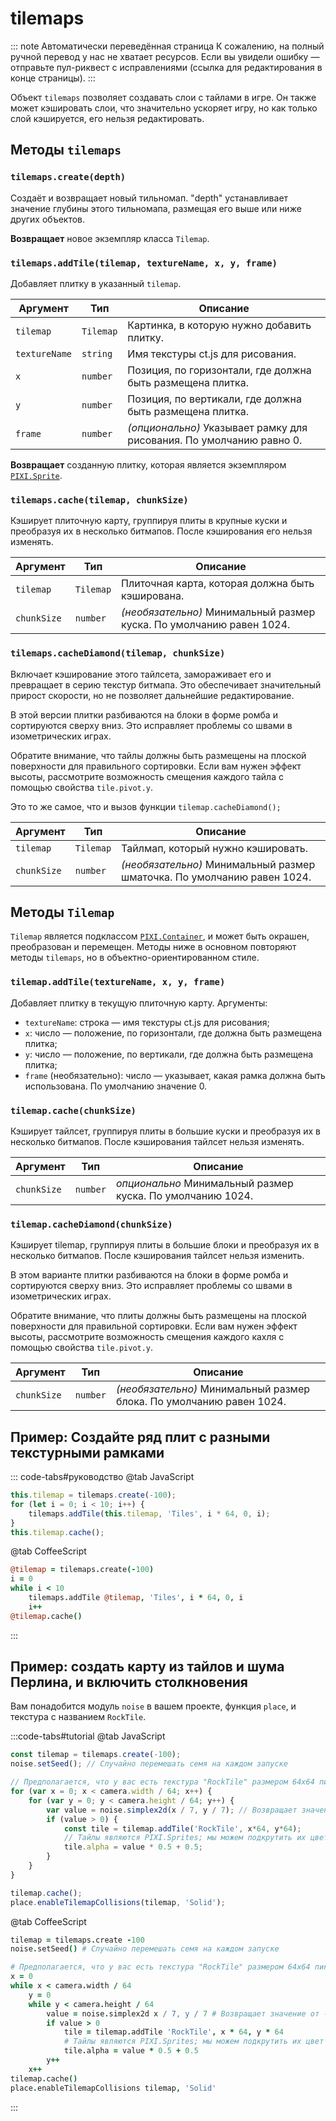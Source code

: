 # tilemaps

::: note Автоматически переведённая страница
К сожалению, на полный ручной перевод у нас не хватает ресурсов.
Если вы увидели ошибку — отправьте пул-риквест с исправлениями (ссылка для редактирования в конце страницы).
:::

Объект `tilemaps` позволяет создавать слои с тайлами в игре. Он также может кэшировать слои, что значительно ускоряет игру, но как только слой кэшируется, его нельзя редактировать.

## Методы `tilemaps`

### `tilemaps.create(depth)`

Создаёт и возвращает новый тильномап. "depth" устанавливает значение глубины этого тильномапа, размещая его выше или ниже других объектов.

**Возвращает** новое экземпляр класса `Tilemap`.

### `tilemaps.addTile(tilemap, textureName, x, y, frame)`

Добавляет плитку в указанный `tilemap`.

Аргумент | Тип | Описание
-|-|-
`tilemap` | `Tilemap` | Картинка, в которую нужно добавить плитку.
`textureName` | `string` | Имя текстуры ct.js для рисования.
`x` | `number` | Позиция, по горизонтали, где должна быть размещена плитка.
`y` | `number` | Позиция, по вертикали, где должна быть размещена плитка.
`frame` | `number` | *(опционально)* Указывает рамку для рисования. По умолчанию равно 0.

**Возвращает** созданную плитку, которая является экземпляром [`PIXI.Sprite`](https://pixijs.download/release/docs/PIXI.Sprite.html).

### `tilemaps.cache(tilemap, chunkSize)`

Кэширует плиточную карту, группируя плиты в крупные куски и преобразуя их в несколько битмапов. После кэширования его нельзя изменять.

Аргумент | Тип | Описание
-|-|-
`tilemap` | `Tilemap` | Плиточная карта, которая должна быть кэширована.
`chunkSize` | `number` | *(необязательно)* Минимальный размер куска. По умолчанию равен 1024.

### `tilemaps.cacheDiamond(tilemap, chunkSize)`

Включает кэширование этого тайлсета, замораживает его и превращает в серию текстур битмапа. Это обеспечивает значительный прирост скорости, но не позволяет дальнейшие редактирование.

В этой версии плитки разбиваются на блоки в форме ромба и сортируются сверху вниз. Это исправляет проблемы со швами в изометрических играх.

Обратите внимание, что тайлы должны быть размещены на плоской поверхности для правильного сортировки. Если вам нужен эффект высоты, рассмотрите возможность смещения каждого тайла с помощью свойства `tile.pivot.y`.

Это то же самое, что и вызов функции `tilemap.cacheDiamond();`

Аргумент | Тип | Описание
-|-|-
`tilemap` | `Tilemap` | Тайлмап, который нужно кэшировать.
`chunkSize` | `number` | *(необязательно)* Минимальный размер шматочка. По умолчанию равен 1024.

## Методы `Tilemap`

`Tilemap` является подклассом [`PIXI.Container`](https://pixijs.download/release/docs/PIXI.Container.html), и может быть окрашен, преобразован и перемещен. Методы ниже в основном повторяют методы `tilemaps`, но в объектно-ориентированном стиле.

### `tilemap.addTile(textureName, x, y, frame)`

Добавляет плитку в текущую плиточную карту.
Аргументы:
- `textureName`: строка — имя текстуры ct.js для рисования;
- `x`: число — положение, по горизонтали, где должна быть размещена плитка;
- `y`: число — положение, по вертикали, где должна быть размещена плитка;
- `frame` (необязательно): число — указывает, какая рамка должна быть использована. По умолчанию значение 0.

### `tilemap.cache(chunkSize)`

Кэширует тайлсет, группируя плиты в большие куски и преобразуя их в несколько битмапов. После кэширования тайлсет нельзя изменять.

Аргумент | Тип | Описание
-|-|-
`chunkSize` | `number` | *опционально* Минимальный размер куска. По умолчанию 1024.

### `tilemap.cacheDiamond(chunkSize)`

Кэширует tilemap, группируя плиты в большие блоки и преобразуя их в несколько битмапов. После кэширования тайлсет нельзя изменить.

В этом варианте плитки разбиваются на блоки в форме ромба и сортируются сверху вниз. Это исправляет проблемы со швами в изометрических играх.

Обратите внимание, что плиты должны быть размещены на плоской поверхности для правильной сортировки. Если вам нужен эффект высоты, рассмотрите возможность смещения каждого кахля с помощью свойства `tile.pivot.y`.

Аргумент | Тип | Описание
-|-|-
`chunkSize` | `number` | *(необязательно)* Минимальный размер блока. По умолчанию равен 1024.

## Пример: Создайте ряд плит с разными текстурными рамками

::: code-tabs#руководство
@tab JavaScript
```js
this.tilemap = tilemaps.create(-100);
for (let i = 0; i < 10; i++) {
    tilemaps.addTile(this.tilemap, 'Tiles', i * 64, 0, i);
}
this.tilemap.cache();
```
@tab CoffeeScript
```coffee
@tilemap = tilemaps.create(-100)
i = 0
while i < 10
    tilemaps.addTile @tilemap, 'Tiles', i * 64, 0, i
    i++
@tilemap.cache()
```
:::

## Пример: создать карту из тайлов и шума Перлина, и включить столкновения

Вам понадобится модуль `noise` в вашем проекте, функция `place`, и текстура с названием `RockTile`.

:::code-tabs#tutorial
@tab JavaScript
```js
const tilemap = tilemaps.create(-100);
noise.setSeed(); // Случайно перемешать семя на каждом запуске

// Предполагается, что у вас есть текстура "RockTile" размером 64x64 пикселей.
for (var x = 0; x < camera.width / 64; x++) {
    for (var y = 0; y < camera.height / 64; y++) {
        var value = noise.simplex2d(x / 7, y / 7); // Возвращает значение от -1 до 1.
        if (value > 0) {
            const tile = tilemap.addTile('RockTile', x*64, y*64);
            // Тайлы являются PIXI.Sprites; мы можем подкрутить их цвет и непрозрачность перед кэшированием
            tile.alpha = value * 0.5 + 0.5;
        }
    }
}

tilemap.cache();
place.enableTilemapCollisions(tilemap, 'Solid');
```

@tab CoffeeScript
```coffee
tilemap = tilemaps.create -100
noise.setSeed() # Случайно перемешать семя на каждом запуске

# Предполагается, что у вас есть текстура "RockTile" размером 64x64 пикселей.
x = 0
while x < camera.width / 64
    y = 0
    while y < camera.height / 64
        value = noise.simplex2d x / 7, y / 7 # Возвращает значение от -1 до 1.
        if value > 0
            tile = tilemap.addTile 'RockTile', x * 64, y * 64
            # Тайлы являются PIXI.Sprites; мы можем подкрутить их цвет и непрозрачность перед кэшированием
            tile.alpha = value * 0.5 + 0.5
        y++
    x++
tilemap.cache()
place.enableTilemapCollisions tilemap, 'Solid'
```
:::

